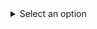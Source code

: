 <details>
  <summary>Select an option</summary>
  <table>
    <tr>
      <td><input type="checkbox" id="option1" checked><label for="option1"> ☑ Option 1</label></td>
    </tr>
    <tr>
      <td><input type="checkbox" id="option2"><label for="option2">Option 2</label></td>
    </tr>
    <tr>
      <td><input type="checkbox" id="option3"><label for="option3">Option 3</label></td>
    </tr>
  </table>
</details>

